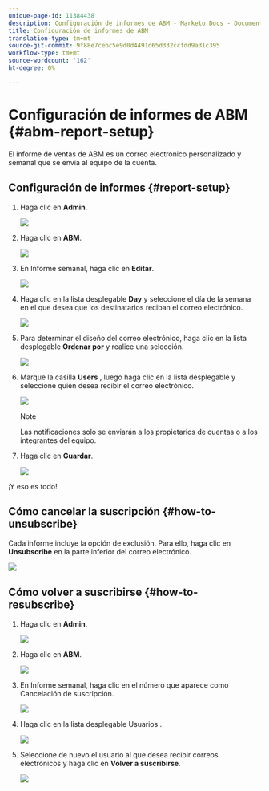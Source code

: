 ```yaml
---
unique-page-id: 11384438
description: Configuración de informes de ABM - Marketo Docs - Documentación del producto
title: Configuración de informes de ABM
translation-type: tm+mt
source-git-commit: 9f88e7cebc5e9d0d4491d65d332ccfdd9a31c395
workflow-type: tm+mt
source-wordcount: '162'
ht-degree: 0%

---
```



# Configuración de informes de ABM {#abm-report-setup}

El informe de ventas de ABM es un correo electrónico personalizado y semanal que se envía al equipo de la cuenta.

## Configuración de informes {#report-setup}

1. Haga clic en **Admin**.

   ![](assets/one-3.png)

1. Haga clic en **ABM**.

   ![](assets/two-2.png)

1. En Informe semanal, haga clic en **Editar**.

   ![](assets/three-3.png)

1. Haga clic en la lista desplegable **Day** y seleccione el día de la semana en el que desea que los destinatarios reciban el correo electrónico.

   ![](assets/four-4.png)

1. Para determinar el diseño del correo electrónico, haga clic en la lista desplegable **Ordenar por** y realice una selección.

   ![](assets/five-3.png)

1. Marque la casilla **Users** , luego haga clic en la lista desplegable y seleccione quién desea recibir el correo electrónico.

   ![](assets/six-2.png)

   >[!NOTE]
   >
   >Las notificaciones solo se enviarán a los propietarios de cuentas o a los integrantes del equipo.

1. Haga clic en **Guardar**.

   ![](assets/seven-2.png)

¡Y eso es todo!

## Cómo cancelar la suscripción {#how-to-unsubscribe}

Cada informe incluye la opción de exclusión. Para ello, haga clic en **Unsubscribe** en la parte inferior del correo electrónico.

![](assets/eight-1.png)

## Cómo volver a suscribirse {#how-to-resubscribe}

1. Haga clic en **Admin**.

   ![](assets/one-3.png)

1. Haga clic en **ABM**.

   ![](assets/two-2.png)

1. En Informe semanal, haga clic en el número que aparece como Cancelación de suscripción.

   ![](assets/nine.png)

1. Haga clic en la lista desplegable Usuarios .

   ![](assets/ten.png)

1. Seleccione de nuevo el usuario al que desea recibir correos electrónicos y haga clic en **Volver a suscribirse**.

   ![](assets/eleven.png)
